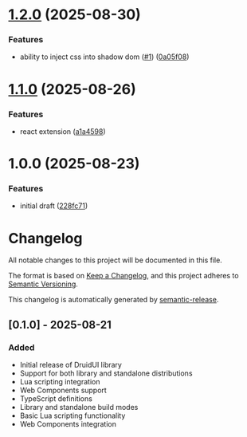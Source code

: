 # [1.2.0](https://github.com/highcard-dev/druid-ui/compare/v1.1.0...v1.2.0) (2025-08-30)


### Features

* ability to inject css into shadow dom ([#1](https://github.com/highcard-dev/druid-ui/issues/1)) ([0a05f08](https://github.com/highcard-dev/druid-ui/commit/0a05f08aebfda612891ea0a01987418dc2d3bd46))

# [1.1.0](https://github.com/highcard-dev/druid-ui/compare/v1.0.0...v1.1.0) (2025-08-26)


### Features

* react extension ([a1a4598](https://github.com/highcard-dev/druid-ui/commit/a1a4598dfab5cc75d3da8dd8f8480a06fd3e69d6))

# 1.0.0 (2025-08-23)


### Features

* initial draft ([228fc71](https://github.com/highcard-dev/druid-ui/commit/228fc718bcb64cece19ef198f22cadc6bc481be4))

# Changelog

All notable changes to this project will be documented in this file.

The format is based on [Keep a Changelog](https://keepachangelog.com/en/1.0.0/),
and this project adheres to [Semantic Versioning](https://semver.org/spec/v2.0.0.html).

This changelog is automatically generated by [semantic-release](https://github.com/semantic-release/semantic-release).

## [0.1.0] - 2025-08-21

### Added

- Initial release of DruidUI library
- Support for both library and standalone distributions
- Lua scripting integration
- Web Components support
- TypeScript definitions
- Library and standalone build modes
- Basic Lua scripting functionality
- Web Components integration
